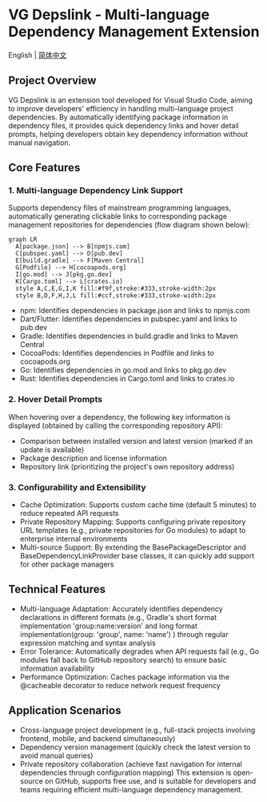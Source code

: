 <!--
 * @Author: zdd dongdong@grizzlychina.com
 * @Date: 2025-06-03 11:42:57
 * @LastEditors: zdd dongdong@grizzlychina.com
 * @LastEditTime: 2025-06-06 12:05:44
 * @FilePath: README.md
 * @Description: 这是默认设置,请设置`customMade`, 打开koroFileHeader查看配置 进行设置: https://github.com/OBKoro1/koro1FileHeader/wiki/%E9%85%8D%E7%BD%AE
-->

# VG Depslink - Multi-language Dependency Management Extension

English | [简体中文](README.zh-CN.md)

## Project Overview

VG Depslink is an extension tool developed for Visual Studio Code, aiming to improve developers' efficiency in handling multi-language project dependencies. By automatically identifying package information in dependency files, it provides quick dependency links and hover detail prompts, helping developers obtain key dependency information without manual navigation.

## Core Features

### 1. Multi-language Dependency Link Support

Supports dependency files of mainstream programming languages, automatically generating clickable links to corresponding package management repositories for dependencies (flow diagram shown below):

```mermaid
graph LR
  A[package.json] --> B[npmjs.com]
  C[pubspec.yaml] --> D[pub.dev]
  E[build.gradle] --> F[Maven Central]
  G[Podfile] --> H[cocoapods.org]
  I[go.mod] --> J[pkg.go.dev]
  K[Cargo.toml] --> L[crates.io]
  style A,C,E,G,I,K fill:#f9f,stroke:#333,stroke-width:2px
  style B,D,F,H,J,L fill:#ccf,stroke:#333,stroke-width:2px
```

- npm: Identifies dependencies in package.json and links to npmjs.com
- Dart/Flutter: Identifies dependencies in pubspec.yaml and links to pub.dev
- Gradle: Identifies dependencies in build.gradle and links to Maven Central
- CocoaPods: Identifies dependencies in Podfile and links to cocoapods.org
- Go: Identifies dependencies in go.mod and links to pkg.go.dev
- Rust: Identifies dependencies in Cargo.toml and links to crates.io

### 2. Hover Detail Prompts

When hovering over a dependency, the following key information is displayed (obtained by calling the corresponding repository API):

- Comparison between installed version and latest version (marked if an update is available)
- Package description and license information
- Repository link (prioritizing the project's own repository address)

### 3. Configurability and Extensibility

- Cache Optimization: Supports custom cache time (default 5 minutes) to reduce repeated API requests
- Private Repository Mapping: Supports configuring private repository URL templates (e.g., private repositories for Go modules) to adapt to enterprise internal environments
- Multi-source Support: By extending the BasePackageDescriptor and BaseDependencyLinkProvider base classes, it can quickly add support for other package managers

## Technical Features

- Multi-language Adaptation: Accurately identifies dependency declarations in different formats (e.g., Gradle's short format implementation 'group:name:version' and long format implementation(group: 'group', name: 'name') ) through regular expression matching and syntax analysis
- Error Tolerance: Automatically degrades when API requests fail (e.g., Go modules fall back to GitHub repository search) to ensure basic information availability
- Performance Optimization: Caches package information via the @cacheable decorator to reduce network request frequency

## Application Scenarios

- Cross-language project development (e.g., full-stack projects involving frontend, mobile, and backend simultaneously)
- Dependency version management (quickly check the latest version to avoid manual queries)
- Private repository collaboration (achieve fast navigation for internal dependencies through configuration mapping)
  This extension is open-source on GitHub, supports free use, and is suitable for developers and teams requiring efficient multi-language dependency management.
